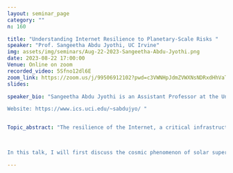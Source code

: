 ```yaml
---
layout: seminar_page
category: ""
n: 160

title: "Understanding Internet Resilience to Planetary-Scale Risks "  
speaker: "Prof. Sangeetha Abdu Jyothi, UC Irvine"
img: assets/img/seminars/Aug-22-2023-Sangeetha-Abdu-Jyothi.png
date: 2023-08-22 17:00:00 
Venue: Online on zoom
recorded_video: 5Sfno12dl6E
zoom_link: https://zoom.us/j/99506912102?pwd=c3VWNHpJdmZVWXNsNDRxdHhVaTBuZz09
slides: 

speaker_bio: "Sangeetha Abdu Jyothi is an Assistant Professor at the University of California, Irvine. Her research interests lie at the intersection of networking, systems, and machine learning. She received her Ph.D. from the University of Illinois, Urbana-Champaign in 2019. Before joining UCI, she had a brief stint as a postdoctoral researcher at VMware Research, where she continues as an Affiliated Researcher. She was selected as a N2Women Rising Star in Networking and Communications in 2022. Her work on Internet resilience under solar superstorms won the IETF/IRTF Applied Networking Research Prize in 2022 and received broad media coverage. 

Website: https://www.ics.uci.edu/~sabdujyo/ "


Topic_abstract: "The resilience of the Internet, a critical infrastructure, is crucial for the functioning of our technology-driven society. While the Internet has successfully withstood several internal threats in the past, today, we face an increasing risk of exogenous threats to the Internet's physical infrastructure, such as climate change-induced extreme weather events and solar superstorms. Currently, our understanding of Internet resilience to such planetary-scale risks is limited. 

  

In this talk, I will first discuss the cosmic phenomenon of solar superstorms, which can potentially cause large-scale Internet outages covering the entire globe and lasting several months. I will present the challenges posed by this natural disaster and the preliminary analysis of the robustness of the current Internet infrastructure against this threat. Next, I will give a brief overview of the Internet's dependence on the power grid, another critical infrastructure, and describe the resilience challenges arising from this dependence. Finally, I will present a roadmap for improving the Internet’s resiliency to planetary-scale risks and highlight the open research challenges. "

---
```


